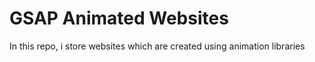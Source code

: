 # GSAP Animated Websites
In this repo, i store websites which are created using animation libraries
